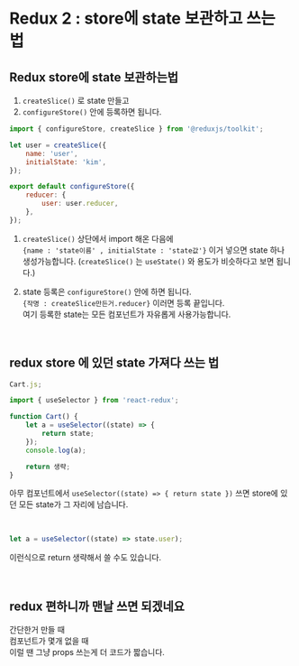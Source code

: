 # Redux 2 : store에 state 보관하고 쓰는 법

## Redux store에 state 보관하는법

1. `createSlice()` 로 state 만들고
2. `configureStore()` 안에 등록하면 됩니다.

```js
import { configureStore, createSlice } from '@reduxjs/toolkit';

let user = createSlice({
    name: 'user',
    initialState: 'kim',
});

export default configureStore({
    reducer: {
        user: user.reducer,
    },
});
```

1. `createSlice()` 상단에서 import 해온 다음에 <br>
   `{name : 'state이름' , initialState : 'state값'}` 이거 넣으면 state 하나 생성가능합니다. (`createSlice()` 는 `useState()` 와 용도가 비슷하다고 보면 됩니다.)

2. state 등록은 `configureStore()` 안에 하면 됩니다. <br>
   `{작명 : createSlice만든거.reducer}` 이러면 등록 끝입니다. <br>
   여기 등록한 state는 모든 컴포넌트가 자유롭게 사용가능합니다.

<br>

## redux store 에 있던 state 가져다 쓰는 법

```js
Cart.js;

import { useSelector } from 'react-redux';

function Cart() {
    let a = useSelector((state) => {
        return state;
    });
    console.log(a);

    return 생략;
}
```

아무 컴포넌트에서 `useSelector((state) => { return state })` 쓰면 store에 있던 모든 state가 그 자리에 남습니다.

<br>

```js
let a = useSelector((state) => state.user);
```

이런식으로 return 생략해서 쓸 수도 있습니다.

<br>

## redux 편하니까 맨날 쓰면 되겠네요

간단한거 만들 때 <br>
컴포넌트가 몇개 없을 때 <br>
이럴 땐 그냥 props 쓰는게 더 코드가 짧습니다.
